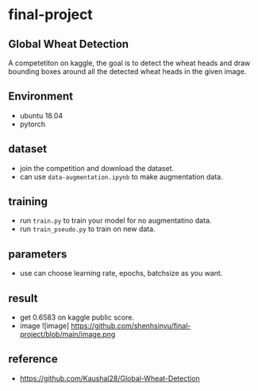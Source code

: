 # final-project

## Global Wheat Detection
A competetiton on kaggle, the goal is to detect the wheat heads and draw bounding boxes around all the detected wheat heads in the given image.

## Environment
- ubuntu 18.04
- pytorch

## dataset
- join the competition and download the dataset.
- can use `data-augmentation.ipynb` to make augmentation data.

## training
- run `train.py` to train your model for no augmentatino data.
- run `train_pseudo.py` to train on new data.

## parameters
- use can choose learning rate, epochs, batchsize as you want.

## result
- get 0.6583 on kaggle public score.
- image
 ![image] https://github.com/shenhsinyu/final-project/blob/main/image.png

## reference
- https://github.com/Kaushal28/Global-Wheat-Detection
